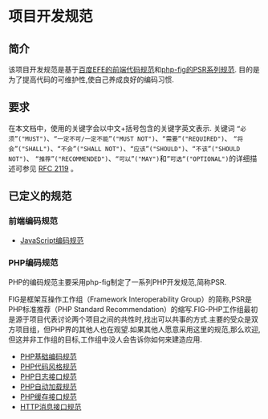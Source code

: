 # 项目开发规范
## 简介
该项目开发规范是基于[百度EFE的前端代码规范](https://github.com/ecomfe/spec)和[php-fig的PSR系列规范](http://www.php-fig.org/psr).
目的是为了提高代码的可维护性,使自己养成良好的编码习惯.

## 要求
在本文档中，使用的关键字会以中文+括号包含的关键字英文表示.
关键词 `“必须”("MUST")`、`“一定不可/一定不能”("MUST NOT")`、`“需要”("REQUIRED")`、
`“将会”("SHALL")`、`“不会”("SHALL NOT")`、`“应该”("SHOULD")`、`“不该”("SHOULD NOT")`、
`“推荐”("RECOMMENDED")`、`“可以”("MAY")`和`”可选“("OPTIONAL")`的详细描述可参见 [RFC 2119](http://www.ietf.org/rfc/rfc2119.txt) 。

## 已定义的规范

### 前端编码规范

- [JavaScript编码规范](javascript-style.md)

### PHP编码规范
PHP的编码规范主要采用php-fig制定了一系列PHP开发规范,简称PSR.

FIG是框架互操作工作组（Framework Interoperability Group）的简称,PSR是PHP标准推荐（PHP Standard Recommendation）的缩写.FIG-PHP工作组最初是源于项目代表讨论两个项目之间的共性时,找出可以共事的方式.主要的受众是双方项目组，但PHP界的其他人也在观望.如果其他人愿意采用这里的规范,那么欢迎,但这并非工作组的目标,工作组中没人会告诉你如何来建造应用.

- [PHP基础编码规范](php-psr-1.md)
- [PHP代码风格规范](php-psr-2.md)
- [PHP日志接口规范](php-psr-3.md)
- [PHP自动加载规范](php-psr-4.md)
- [PHP缓存接口规范](php-psr-6.md)
- [HTTP消息接口规范](php-psr-7.md)